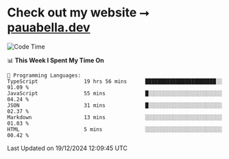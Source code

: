# Check out my website ⭢ [pauabella.dev](https://pauabella.dev)

<!--START_SECTION:waka-->
![Code Time](http://img.shields.io/badge/Code%20Time-3%2C983%20hrs%2056%20mins-blue)

📊 **This Week I Spent My Time On** 

```text
💬 Programming Languages: 
TypeScript               19 hrs 56 mins      ███████████████████████░░   91.09 % 
JavaScript               55 mins             █░░░░░░░░░░░░░░░░░░░░░░░░   04.24 % 
JSON                     31 mins             █░░░░░░░░░░░░░░░░░░░░░░░░   02.37 % 
Markdown                 13 mins             ░░░░░░░░░░░░░░░░░░░░░░░░░   01.03 % 
HTML                     5 mins              ░░░░░░░░░░░░░░░░░░░░░░░░░   00.42 % 
```


 Last Updated on 19/12/2024 12:09:45 UTC
<!--END_SECTION:waka-->
